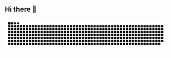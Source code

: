 ## Hi there 👋

<!--
**Karanshukl/Karanshukl** is a ✨ _special_ ✨ repository because its `README.md` (this file) appears on your GitHub profile.

Here are some ideas to get you started:

- 🔭 I’m currently working on ...
- 🌱 I’m currently learning ...
- 👯 I’m looking to collaborate on ...
- 🤔 I’m looking for help with ...
- 💬 Ask me about ...
- 📫 How to reach me: ...
- 😄 Pronouns: ...
- ⚡ Fun fact: ...
-->






![Snake animation](https://raw.githubusercontent.com/Karanshukl/Karanshukl/output/github-snake.svg)
<!-- <img alt="github-snake" src="https://raw.githubusercontent.com/Karanshukl/Karanshukl/output/github-snake.svg" /> -->
